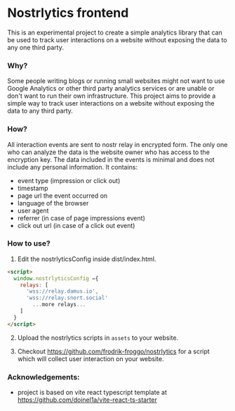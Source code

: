 # Nostrlytics frontend

This is an experimental project to create a simple analytics library that can be used to track user interactions on a website without exposing the data to any one third party.

### Why?
Some people writing blogs or running small websites might not want to use Google Analytics or other third party analytics services or are unable or don't want to run their own infrastructure. This project aims to provide a simple way to track user interactions on a website without exposing the data to any third party.

### How?
All interaction events are sent to nostr relay in encrypted form. The only one who can analyze the data is the website owner who has access to the encryption key. The data included in the events is minimal and does not include any personal information.
It contains:
- event type (impression or click out)
- timestamp
- page url the event occurred on
- language of the browser
- user agent
- referrer (in case of page impressions event)
- click out url (in case of a click out event)

### How to use?

1. Edit the nostrlyticsConfig inside dist/index.html.
```html
<script>
  window.nostrlyticsConfig ={
    relays: [
      'wss://relay.damus.io',
      'wss://relay.snort.social'
        ...more relays...
    ]
  }
</script>
```
2. Upload the nostrlytics scripts in `assets` to your website.

3. Checkout https://github.com/frodrik-froggo/nostrlytics for a script which will collect user interaction on your website.

### Acknowledgements:

* project is based on vite react typescript template at https://github.com/doinel1a/vite-react-ts-starter
